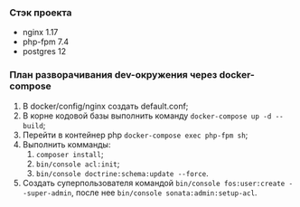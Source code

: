 ### Стэк проекта
* nginx 1.17
* php-fpm 7.4
* postgres 12

### План разворачивания dev-окружения через docker-compose
1. В docker/config/nginx создать default.conf;
2. В корне кодовой базы выполнить команду `docker-compose up -d --build`;
3. Перейти в контейнер php `docker-compose exec php-fpm sh`;
4. Выполнить комманды:
    1. `composer install`;
    2. `bin/console acl:init`;
    3. `bin/console doctrine:schema:update --force`.
5. Создать суперпользователя командой `bin/console fos:user:create --super-admin`, после нее `bin/console sonata:admin:setup-acl`.